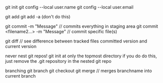 git init
git config --local user.name
git config --local user.email

git add <filename>
git add -a (don't do this)

git commit -m "Message" // commits everything in staging area
git commit <filename1> <filename2...> -m "Message" // commit specific file(s)

git diff // see difference between tracked files committed version and current version

never nest git repos!
git init at only the topmost directory
if you do do this, just remove the .git repository in the nested git repo

branching
git branch
git checkout <branchname>
git merge <branchname> // merges branchname into current branch